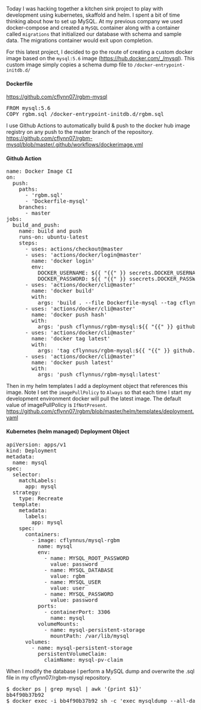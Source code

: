 Today I was hacking together a kitchen sink project to play with development
using kubernetes, skaffold and helm. I spent a bit of time thinking about how
to set up MySQL. At my previous company we used docker-compose and created a
`MySQL` container along with a container called `migrations` that initialized
our database with schema and sample data. The migrations container would exit
upon completion.

For this latest project, I decided to go the route of creating a custom docker
image based on the `mysql:5.6` image (https://hub.docker.com/_/mysql). This
custom image simply copies a schema dump file to `/docker-entrypoint-initdb.d/`

#### Dockerfile
https://github.com/cflynn07/rgbm-mysql
<pre class="prettyprint">
FROM mysql:5.6
COPY rgbm.sql /docker-entrypoint-initdb.d/rgbm.sql
</pre>

I use Github Actions to automatically build & push to the docker hub image
registry on any push to the master branch of the repository.
https://github.com/cflynn07/rgbm-mysql/blob/master/.github/workflows/dockerimage.yml
#### Github Action
<pre class="prettyprint">
name: Docker Image CI
on:
  push:
    paths:
      - 'rgbm.sql'
      - 'Dockerfile-mysql'
    branches:
      - master
jobs:
  build_and_push:
    name: build and push
    runs-on: ubuntu-latest
    steps:
      - uses: actions/checkout@master
      - uses: 'actions/docker/login@master'
        name: 'docker login'
        env:
          DOCKER_USERNAME: ${{ "{{" }} secrets.DOCKER_USERNAME {{ "}}" }}
          DOCKER_PASSWORD: ${{ "{{" }} ssecrets.DOCKER_PASSWORD {{ "}}" }}
      - uses: 'actions/docker/cli@master'
        name: 'docker build'
        with:
          args: 'build . --file Dockerfile-mysql --tag cflynnus/rgbm-mysql:${{ "{{" }} github.sha {{ "}}" }}'
      - uses: 'actions/docker/cli@master'
        name: 'docker push hash'
        with:
          args: 'push cflynnus/rgbm-mysql:${{ "{{" }} github.sha {{ "}}" }}'
      - uses: 'actions/docker/cli@master'
        name: 'docker tag latest'
        with:
          args: 'tag cflynnus/rgbm-mysql:${{ "{{" }} github.sha {{ "}}" }} cflynnus/rgbm-mysql:latest'
      - uses: 'actions/docker/cli@master'
        name: 'docker push latest'
        with:
          args: 'push cflynnus/rgbm-mysql:latest'
</pre>

Then in my helm templates I add a deployment object that references this image.
Note I set the `imagePullPolicy` to `Always` so that each time I start my
development environment docker will pull the latest image. The default value of
imagePullPolicy is `IfNotPresent`. 
https://github.com/cflynn07/rgbm/blob/master/helm/templates/deployment.yaml
#### Kubernetes (helm managed) Deployment Object
<pre class="prettyprint">
apiVersion: apps/v1
kind: Deployment
metadata:
  name: mysql
spec:
  selector:
    matchLabels:
      app: mysql
  strategy:
    type: Recreate
  template:
    metadata:
      labels:
        app: mysql
    spec:
      containers:
        - image: cflynnus/mysql-rgbm
          name: mysql
          env:
            - name: MYSQL_ROOT_PASSWORD
              value: password
            - name: MYSQL_DATABASE
              value: rgbm
            - name: MYSQL_USER
              value: user
            - name: MYSQL_PASSWORD
              value: password
          ports:
            - containerPort: 3306
              name: mysql
          volumeMounts:
            - name: mysql-persistent-storage
              mountPath: /var/lib/mysql
      volumes:
        - name: mysql-persistent-storage
          persistentVolumeClaim:
            claimName: mysql-pv-claim
</pre>

When I modify the database I perform a MySQL dump and overwrite the .sql file
in my cflynn07/rgbm-mysql repository. 
<pre class="prettyprint">
$ docker ps | grep mysql | awk '{print $1}'
bb4f90b37b92
$ docker exec -i bb4f90b37b92 sh -c 'exec mysqldump --all-databases -uuser -ppassword' > ./rgbm.sql
</pre>
